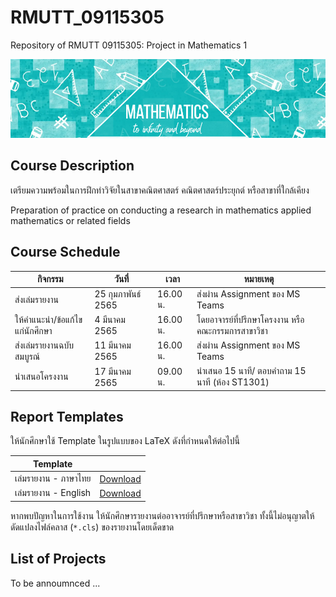 # RMUTT_09115305
Repository of RMUTT 09115305: Project in Mathematics 1

![Banner](./banner.jpg)

## Course Description

เตรียมความพร้อมในการฝึกทำวิจัยในสาขาคณิตศาสตร์ คณิตศาสตร์ประยุกต์ หรือสาขาที่ใกล้เคียง

Preparation of practice on conducting a research in mathematics applied mathematics or related fields



## Course Schedule

| กิจกรรม    | วันที่  |  เวลา |  หมายเหตุ   |
|----------|------|-------|-----------|
| ส่งเล่มรายงาน | 25 กุมภาพันธ์ 2565 | 16.00 น. | ส่งผ่าน Assignment ของ MS Teams |
| ให้คำแนะนำ/ข้อแก้ไขแก่นักศึกษา | 4 มีนาคม 2565 | 16.00 น. | โดยอาจารย์ที่ปรึกษาโครงงาน หรือ คณะกรรมการสาขาวิชา |
| ส่งเล่มรายงานฉบับสมบูรณ์ | 11 มีนาคม 2565 | 16.00 น. | ส่งผ่าน Assignment ของ MS Teams |
| นำเสนอโครงงาน | 17 มีนาคม 2565 | 09.00 น. | นำเสนอ 15 นาที/ ตอบคำถาม 15 นาที (ห้อง ST1301) |


## Report Templates

ให้นักศึกษาใช้ Template ในรูปแบบของ LaTeX ดังที่กำหนดให้ต่อไปนี้

| Template |          |
|----------|----------|
| เล่มรายงาน - ภาษาไทย   | [Download](./templates/th_template.zip) |
| เล่มรายงาน - English  | [Download](./templates/en_template.zip) |

หากพบปัญหาในการใช้งาน ให้นักศึกษารายงานต่ออาจารย์ที่ปรึกษาหรือสาขาวิชา
ทั้งนี้ไม่อนุญาตให้ดัดแปลงไฟล์คลาส (`*.cls`) ของรายงานโดยเด็ดขาด


## List of Projects

To be annoumnced ...
